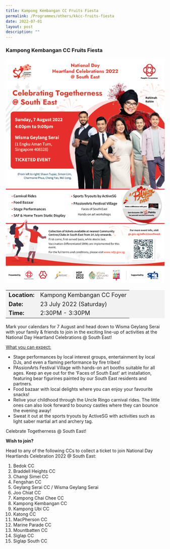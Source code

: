 ```yaml
---
title: Kampong Kembangan CC Fruits Fiesta
permalink: /Programmes/others/kkcc-fruits-fiesta
date: 2022-07-01
layout: post
description: ""
---
```

### Kampong Kembangan CC Fruits Fiesta ###

<img style="width:600px; height:auto" src="/images/Programmes%20(August%202022)/NDCHL_SE_Poster.png">

<table  style="font-size:130%; background-color:#f2f2f2">
	<tbody>
		<tr>
			 <td><b>Location:</b></td><td>Kampong Kembangan CC Foyer</td>
		</tr>
		<tr>
		 <td><b>Date:</b> </td><td>23 July 2022 (Saturday)</td>
		</tr>
		<tr>
			<td> <b>Time:</b> </td><td>2:30PM - 3:30PM</td>
		</tr>
	</tbody>
</table>

Mark your calendars for 7 August and head down to Wisma Geylang Serai with your family & friends to join in the exciting line-up of activities at the National Day Heartland Celebrations @ South East!

<u>What you can expect:</u>
<ul>
	<li>Stage performances by local interest groups, entertainment by local DJs, and even a flaming performance by fire tribes!</li>
	<li>PAssionArts Festival Village with hands-on art booths suitable for all ages. Keep an eye out for the 'Faces of South East' art installation, featuring bear figurines painted by our South East residents and partners.</li>
	<li>Food bazaar with local delights where you can enjoy your favourite snacks!</li>
	<li>Relive your childhood through the Uncle Ringo carnival rides. The little ones can also look forward to bouncy castles where they can bounce the evening away!</li>
	<li>Sweat it out at the sports tryouts by ActiveSG with activities such as light saber martial art and archery tag.</li>
</ul>

Celebrate Togetherness @ South East!

<b>Wish to join?</b>

Head to any of the following CCs to collect a ticket to join National Day Heartlands Celebration 2022 @ South East:

<ol>
	<li>Bedok CC</li>
	<li>Braddell Heights CC</li>
	<li>Changi Simei CC</li>
	<li>Fengshan CC</li>
	<li>Geylang Serai CC / Wisma Geylang Serai</li>
	<li>Joo Chiat CC</li>
	<li>Kampong Chai Chee CC</li>
	<li>Kampong Kembangan CC</li>
	<li>Kampong Ubi CC</li>
	<li>Katong CC</li>
	<li>MacPherson CC</li>
	<li>Marine Parade CC</li>
	<li>Mountbatten CC</li>
	<li>Siglap CC</li>
	<li>Siglap South CC</li>
</ol>